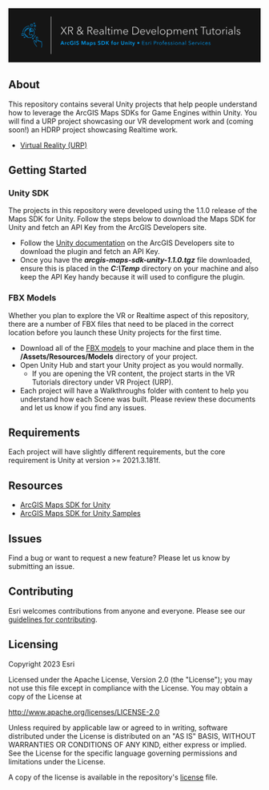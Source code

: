 <div align="center">
  <a href="#">
    <img src="./documentation/github-banner.png" alt="Project Title" title="Project Title" />
  </a>
</div>
  
## About

This repository contains several Unity projects that help people understand how to leverage the ArcGIS Maps SDKs for Game Engines within Unity. You will find a URP project showcasing our VR development work and (coming soon!) an HDRP project showcasing Realtime work.

* [Virtual Reality (URP)](https://github.com/EsriPS/xr-realtime-unity-tutorials/tree/main/VR%20Project%20(URP))

## Getting Started

### Unity SDK

The projects in this repository were developed using the 1.1.0 release of the Maps SDK for Unity. Follow the steps below to download the Maps SDK for Unity and fetch an API Key from the ArcGIS Developers site.

* Follow the [Unity documentation](https://developers.arcgis.com/unity/get-started) on the ArcGIS Developers site to download the plugin and fetch an API Key. 
* Once you have the ***arcgis-maps-sdk-unity-1.1.0.tgz*** file downloaded, ensure this is placed in the ***C:\Temp*** directory on your machine and also keep the API Key handy because it will used to configure the plugin.

### FBX Models
Whether you plan to explore the VR or Realtime aspect of this repository, there are a number of FBX files that need to be placed in the correct location before you launch these Unity projects for the first time.

* Download all of the [FBX models](https://esriis-my.sharepoint.com/:f:/g/personal/jeff8977_esri_com/EvcKTCBgCF5Hjgr4PSjLeUMBTGd7wtKgntu3n3o2qE_WOQ?e=R1IkZR) to your machine and place them in the **/Assets/Resources/Models** directory of your project. 
* Open Unity Hub and start your Unity project as you would normally.
  * If you are opening the VR content, the project starts in the VR Tutorials directory under VR Project (URP).
* Each project will have a Walkthroughs folder with content to help you understand how each Scene was built. Please review these documents and let us know if you find any issues.

## Requirements

Each project will have slightly different requirements, but the core requirement is Unity at version >= 2021.3.181f.

## Resources

* [ArcGIS Maps SDK for Unity](https://developers.arcgis.com/unity/)
* [ArcGIS Maps SDK for Unity Samples](https://github.com/Esri/arcgis-maps-sdk-unity-samples)

## Issues

Find a bug or want to request a new feature?  Please let us know by submitting an issue.

## Contributing

Esri welcomes contributions from anyone and everyone. Please see our [guidelines for contributing](CONTRIBUTING.md).

## Licensing
Copyright 2023 Esri

Licensed under the Apache License, Version 2.0 (the "License");
you may not use this file except in compliance with the License.
You may obtain a copy of the License at

   http://www.apache.org/licenses/LICENSE-2.0

Unless required by applicable law or agreed to in writing, software
distributed under the License is distributed on an "AS IS" BASIS,
WITHOUT WARRANTIES OR CONDITIONS OF ANY KIND, either express or implied.
See the License for the specific language governing permissions and
limitations under the License.

A copy of the license is available in the repository's [license](LICENSE) file.
